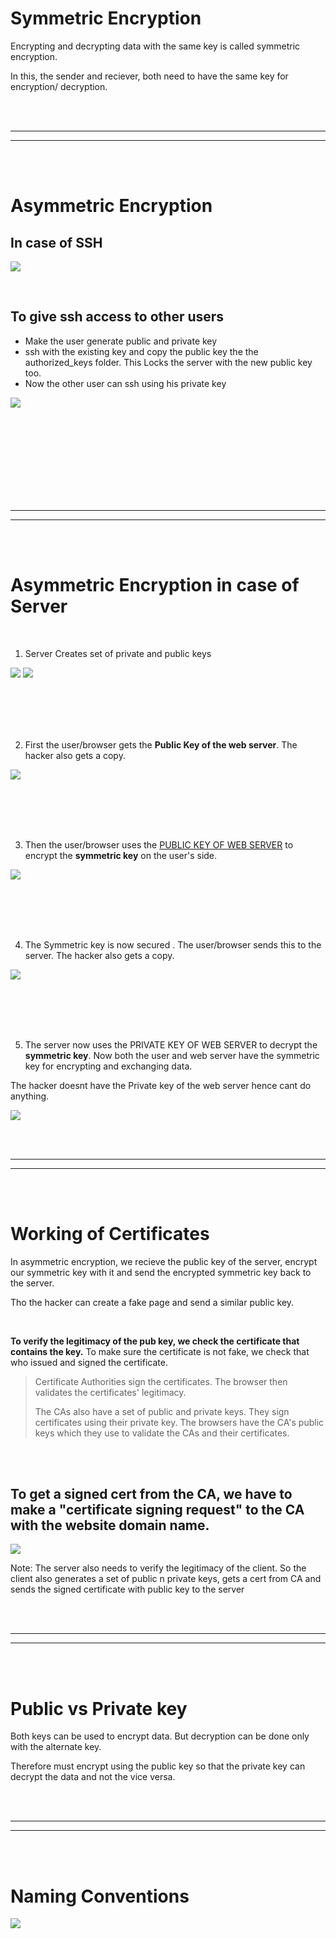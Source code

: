 

# Symmetric Encryption

Encrypting and decrypting data with the same key is called symmetric encryption.

In this, the sender and reciever, both need to have the same key for encryption/ decryption.




<br/>
<br/>

---

---
<br/>
<br/>




# Asymmetric Encryption 


## In case of SSH

![](Images/Pasted%20image%2020230214000754.png)

<br/>

## To give ssh access to other users 

- Make the user generate public and private key
- ssh with the existing key and copy the public key the the authorized_keys folder. This Locks the server with the new public key too.
- Now the other user can ssh using his private key

![](Images/Pasted%20image%2020230213234230.png)



<br/>
<br/>
<br/>
<br/>
<br/>
<br/>
<br/>
<br/>

---

---
<br/>
<br/>



# Asymmetric Encryption in case of Server

<br/>

1.  Server Creates set of private and public keys 

![](Images/Pasted%20image%2020230213232957.png)
![](Images/Pasted%20image%2020230213235224.png)

<br/>
<br/>
<br/>
<br/>

2.  First the user/browser gets the **Public Key of the web server**. The hacker also gets a copy.

![](Images/Pasted%20image%2020230213235353.png)

<br/>
<br/>
<br/>
<br/>

3.  Then the user/browser uses the <u>PUBLIC KEY OF WEB SERVER</u> to encrypt the **symmetric key** on the user's side.

![](Images/Pasted%20image%2020230213235508.png)


<br/>
<br/>
<br/>
<br/>

4.  The Symmetric key is now secured . The user/browser sends this to the server. The hacker also gets a copy.

![](Images/Pasted%20image%2020230213235551.png)


<br/>
<br/>
<br/>
<br/>

5. The server now uses the PRIVATE KEY OF WEB SERVER to decrypt the **symmetric key**. Now both the user and web server have the symmetric key for encrypting and exchanging data.

The hacker doesnt have the Private key of the web server hence cant do anything.

![](Images/Pasted%20image%2020230213235852.png)





<br/>
<br/>

---

---
<br/>
<br/>



# Working of Certificates

In asymmetric encryption, we recieve the public key of the server, encrypt our symmetric key with it and send the encrypted symmetric key back to the server.

Tho the hacker can create a fake page and send a similar public key. 

<br/>

**To verify the legitimacy of the pub key, we check the certificate that contains the key.**
To make sure the certificate is not fake, we check that who issued and signed the certificate. 

> Certificate Authorities sign the certificates. The browser then validates the certificates' legitimacy.
> 
> The CAs also have a set of public and private keys. They sign certificates using their private key. The browsers have the CA's public keys which they use to validate the CAs and their certificates.

<br/>
<br/>



## To get a signed cert from the CA, we have to make a "certificate signing request" to the CA with the website domain name.

![](Images/Pasted%20image%2020230214003525.png)



Note: The server also needs to verify the legitimacy of the client. 
So the client also generates a set of public n private keys, gets a cert from CA and sends the signed certificate with public key to the server 





<br/>
<br/>

---

---
<br/>
<br/>




# Public vs Private key

Both keys can be used to encrypt data. But decryption can be done only with the alternate key.

Therefore must encrypt using the public key so that the private key can decrypt the data and not the vice versa.



<br/>
<br/>

---

---
<br/>
<br/>





# Naming Conventions

![](Images/Pasted%20image%2020230214005211.png)

